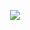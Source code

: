 
<p align="center">
  <img src="https://user-images.githubusercontent.com/56059682/107177156-25fb5900-69f7-11eb-9e85-5bb0bf9a8753.png" />
  </p>
 
